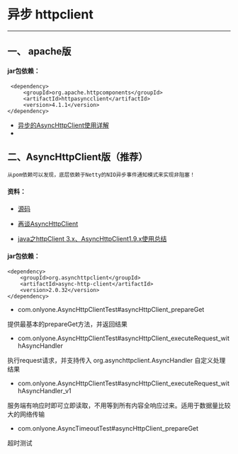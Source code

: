 # 异步 httpclient
---

## 一、 apache版


#### jar包依赖：

```
 <dependency>
     <groupId>org.apache.httpcomponents</groupId>
     <artifactId>httpasyncclient</artifactId>
     <version>4.1.1</version>
</dependency>
```

* [异步的AsyncHttpClient使用详解](https://blog.csdn.net/angjunqiang/article/details/55259170)
* 

## 二、AsyncHttpClient版（推荐）

`从pom依赖可以发现，底层依赖于Netty的NIO异步事件通知模式来实现非阻塞！`

#### 资料：

* [源码](https://github.com/AsyncHttpClient/async-http-client)

* [再谈AsyncHttpClient](http://hongjiang.info/asynchttpclient-v2-0-readtimeout-bug/)

* [java之httpClient 3.x、AsyncHttpClient1.9.x使用总结](https://www.cnblogs.com/xiaoMzjm/p/4564540.html)

#### jar包依赖：

```
<dependency>
	<groupId>org.asynchttpclient</groupId>
	<artifactId>async-http-client</artifactId>
	<version>2.0.32</version>
</dependency>
```

* com.onlyone.AsyncHttpClientTest#asyncHttpClient_prepareGet

提供最基本的prepareGet方法，并返回结果

* com.onlyone.AsyncHttpClientTest#asyncHttpClient_executeRequest_withAsyncHandler

执行request请求，并支持传入 org.asynchttpclient.AsyncHandler 自定义处理结果

* com.onlyone.AsyncHttpClientTest#asyncHttpClient_executeRequest_withAsyncHandler_v1

服务端有响应时即可立即读取，不用等到所有内容全响应过来。适用于数据量比较大的网络传输

* com.onlyone.AsyncTimeoutTest#asyncHttpClient_prepareGet

超时测试


